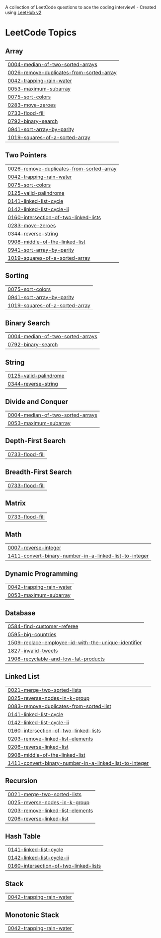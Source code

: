 A collection of LeetCode questions to ace the coding interview! - Created using [LeetHub v2](https://github.com/arunbhardwaj/LeetHub-2.0)
<!---LeetCode Topics Start-->
# LeetCode Topics
## Array
|  |
| ------- |
| [0004-median-of-two-sorted-arrays](https://github.com/Safikul99/LeetCodes/tree/master/0004-median-of-two-sorted-arrays) |
| [0026-remove-duplicates-from-sorted-array](https://github.com/Safikul99/LeetCodes/tree/master/0026-remove-duplicates-from-sorted-array) |
| [0042-trapping-rain-water](https://github.com/Safikul99/LeetCodes/tree/master/0042-trapping-rain-water) |
| [0053-maximum-subarray](https://github.com/Safikul99/LeetCodes/tree/master/0053-maximum-subarray) |
| [0075-sort-colors](https://github.com/Safikul99/LeetCodes/tree/master/0075-sort-colors) |
| [0283-move-zeroes](https://github.com/Safikul99/LeetCodes/tree/master/0283-move-zeroes) |
| [0733-flood-fill](https://github.com/Safikul99/LeetCodes/tree/master/0733-flood-fill) |
| [0792-binary-search](https://github.com/Safikul99/LeetCodes/tree/master/0792-binary-search) |
| [0941-sort-array-by-parity](https://github.com/Safikul99/LeetCodes/tree/master/0941-sort-array-by-parity) |
| [1019-squares-of-a-sorted-array](https://github.com/Safikul99/LeetCodes/tree/master/1019-squares-of-a-sorted-array) |
## Two Pointers
|  |
| ------- |
| [0026-remove-duplicates-from-sorted-array](https://github.com/Safikul99/LeetCodes/tree/master/0026-remove-duplicates-from-sorted-array) |
| [0042-trapping-rain-water](https://github.com/Safikul99/LeetCodes/tree/master/0042-trapping-rain-water) |
| [0075-sort-colors](https://github.com/Safikul99/LeetCodes/tree/master/0075-sort-colors) |
| [0125-valid-palindrome](https://github.com/Safikul99/LeetCodes/tree/master/0125-valid-palindrome) |
| [0141-linked-list-cycle](https://github.com/Safikul99/LeetCodes/tree/master/0141-linked-list-cycle) |
| [0142-linked-list-cycle-ii](https://github.com/Safikul99/LeetCodes/tree/master/0142-linked-list-cycle-ii) |
| [0160-intersection-of-two-linked-lists](https://github.com/Safikul99/LeetCodes/tree/master/0160-intersection-of-two-linked-lists) |
| [0283-move-zeroes](https://github.com/Safikul99/LeetCodes/tree/master/0283-move-zeroes) |
| [0344-reverse-string](https://github.com/Safikul99/LeetCodes/tree/master/0344-reverse-string) |
| [0908-middle-of-the-linked-list](https://github.com/Safikul99/LeetCodes/tree/master/0908-middle-of-the-linked-list) |
| [0941-sort-array-by-parity](https://github.com/Safikul99/LeetCodes/tree/master/0941-sort-array-by-parity) |
| [1019-squares-of-a-sorted-array](https://github.com/Safikul99/LeetCodes/tree/master/1019-squares-of-a-sorted-array) |
## Sorting
|  |
| ------- |
| [0075-sort-colors](https://github.com/Safikul99/LeetCodes/tree/master/0075-sort-colors) |
| [0941-sort-array-by-parity](https://github.com/Safikul99/LeetCodes/tree/master/0941-sort-array-by-parity) |
| [1019-squares-of-a-sorted-array](https://github.com/Safikul99/LeetCodes/tree/master/1019-squares-of-a-sorted-array) |
## Binary Search
|  |
| ------- |
| [0004-median-of-two-sorted-arrays](https://github.com/Safikul99/LeetCodes/tree/master/0004-median-of-two-sorted-arrays) |
| [0792-binary-search](https://github.com/Safikul99/LeetCodes/tree/master/0792-binary-search) |
## String
|  |
| ------- |
| [0125-valid-palindrome](https://github.com/Safikul99/LeetCodes/tree/master/0125-valid-palindrome) |
| [0344-reverse-string](https://github.com/Safikul99/LeetCodes/tree/master/0344-reverse-string) |
## Divide and Conquer
|  |
| ------- |
| [0004-median-of-two-sorted-arrays](https://github.com/Safikul99/LeetCodes/tree/master/0004-median-of-two-sorted-arrays) |
| [0053-maximum-subarray](https://github.com/Safikul99/LeetCodes/tree/master/0053-maximum-subarray) |
## Depth-First Search
|  |
| ------- |
| [0733-flood-fill](https://github.com/Safikul99/LeetCodes/tree/master/0733-flood-fill) |
## Breadth-First Search
|  |
| ------- |
| [0733-flood-fill](https://github.com/Safikul99/LeetCodes/tree/master/0733-flood-fill) |
## Matrix
|  |
| ------- |
| [0733-flood-fill](https://github.com/Safikul99/LeetCodes/tree/master/0733-flood-fill) |
## Math
|  |
| ------- |
| [0007-reverse-integer](https://github.com/Safikul99/LeetCodes/tree/master/0007-reverse-integer) |
| [1411-convert-binary-number-in-a-linked-list-to-integer](https://github.com/Safikul99/LeetCodes/tree/master/1411-convert-binary-number-in-a-linked-list-to-integer) |
## Dynamic Programming
|  |
| ------- |
| [0042-trapping-rain-water](https://github.com/Safikul99/LeetCodes/tree/master/0042-trapping-rain-water) |
| [0053-maximum-subarray](https://github.com/Safikul99/LeetCodes/tree/master/0053-maximum-subarray) |
## Database
|  |
| ------- |
| [0584-find-customer-referee](https://github.com/Safikul99/LeetCodes/tree/master/0584-find-customer-referee) |
| [0595-big-countries](https://github.com/Safikul99/LeetCodes/tree/master/0595-big-countries) |
| [1509-replace-employee-id-with-the-unique-identifier](https://github.com/Safikul99/LeetCodes/tree/master/1509-replace-employee-id-with-the-unique-identifier) |
| [1827-invalid-tweets](https://github.com/Safikul99/LeetCodes/tree/master/1827-invalid-tweets) |
| [1908-recyclable-and-low-fat-products](https://github.com/Safikul99/LeetCodes/tree/master/1908-recyclable-and-low-fat-products) |
## Linked List
|  |
| ------- |
| [0021-merge-two-sorted-lists](https://github.com/Safikul99/LeetCodes/tree/master/0021-merge-two-sorted-lists) |
| [0025-reverse-nodes-in-k-group](https://github.com/Safikul99/LeetCodes/tree/master/0025-reverse-nodes-in-k-group) |
| [0083-remove-duplicates-from-sorted-list](https://github.com/Safikul99/LeetCodes/tree/master/0083-remove-duplicates-from-sorted-list) |
| [0141-linked-list-cycle](https://github.com/Safikul99/LeetCodes/tree/master/0141-linked-list-cycle) |
| [0142-linked-list-cycle-ii](https://github.com/Safikul99/LeetCodes/tree/master/0142-linked-list-cycle-ii) |
| [0160-intersection-of-two-linked-lists](https://github.com/Safikul99/LeetCodes/tree/master/0160-intersection-of-two-linked-lists) |
| [0203-remove-linked-list-elements](https://github.com/Safikul99/LeetCodes/tree/master/0203-remove-linked-list-elements) |
| [0206-reverse-linked-list](https://github.com/Safikul99/LeetCodes/tree/master/0206-reverse-linked-list) |
| [0908-middle-of-the-linked-list](https://github.com/Safikul99/LeetCodes/tree/master/0908-middle-of-the-linked-list) |
| [1411-convert-binary-number-in-a-linked-list-to-integer](https://github.com/Safikul99/LeetCodes/tree/master/1411-convert-binary-number-in-a-linked-list-to-integer) |
## Recursion
|  |
| ------- |
| [0021-merge-two-sorted-lists](https://github.com/Safikul99/LeetCodes/tree/master/0021-merge-two-sorted-lists) |
| [0025-reverse-nodes-in-k-group](https://github.com/Safikul99/LeetCodes/tree/master/0025-reverse-nodes-in-k-group) |
| [0203-remove-linked-list-elements](https://github.com/Safikul99/LeetCodes/tree/master/0203-remove-linked-list-elements) |
| [0206-reverse-linked-list](https://github.com/Safikul99/LeetCodes/tree/master/0206-reverse-linked-list) |
## Hash Table
|  |
| ------- |
| [0141-linked-list-cycle](https://github.com/Safikul99/LeetCodes/tree/master/0141-linked-list-cycle) |
| [0142-linked-list-cycle-ii](https://github.com/Safikul99/LeetCodes/tree/master/0142-linked-list-cycle-ii) |
| [0160-intersection-of-two-linked-lists](https://github.com/Safikul99/LeetCodes/tree/master/0160-intersection-of-two-linked-lists) |
## Stack
|  |
| ------- |
| [0042-trapping-rain-water](https://github.com/Safikul99/LeetCodes/tree/master/0042-trapping-rain-water) |
## Monotonic Stack
|  |
| ------- |
| [0042-trapping-rain-water](https://github.com/Safikul99/LeetCodes/tree/master/0042-trapping-rain-water) |
<!---LeetCode Topics End-->